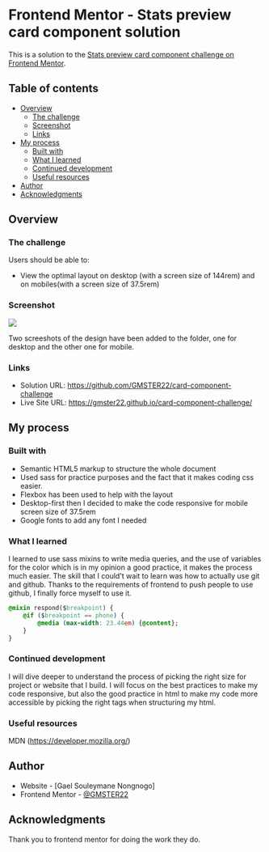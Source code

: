 # Frontend Mentor - Stats preview card component solution

This is a solution to the [Stats preview card component challenge on Frontend Mentor](https://www.frontendmentor.io/challenges/stats-preview-card-component-8JqbgoU62). 

## Table of contents

- [Overview](#overview)
  - [The challenge](#the-challenge)
  - [Screenshot](#screenshot)
  - [Links](#links)
- [My process](#my-process)
  - [Built with](#built-with)
  - [What I learned](#what-i-learned)
  - [Continued development](#continued-development)
  - [Useful resources](#useful-resources)
- [Author](#author)
- [Acknowledgments](#acknowledgments)



## Overview

### The challenge

Users should be able to:

- View the optimal layout on desktop (with a screen size of 144rem) and on mobiles(with a screen size of 37.5rem)

### Screenshot

![](./screenshot.jpg)

Two screeshots of the design have been added to the folder, one for desktop and the other one for mobile.

### Links

- Solution URL: https://github.com/GMSTER22/card-component-challenge
- Live Site URL: https://gmster22.github.io/card-component-challenge/

## My process

### Built with

- Semantic HTML5 markup to structure the whole document 
- Used sass for practice purposes and the fact that it makes coding css easier.
- Flexbox has been used to help with the layout
- Desktop-first then I decided to make the code responsive for mobile screen size of 37.5rem
- Google fonts to add any font I needed

### What I learned

I learned to use sass mixins to write media queries, and the use of variables for the color which is in my opinion a good practice, it makes the process much easier. The skill that I could't wait to learn was how to actually use git and github. Thanks to the requirements of frontend to push people to use github, I finally force myself to use it.

```css
@mixin respond($breakpoint) {
    @if ($breakpoint == phone) {
        @media (max-width: 23.44em) {@content};
    }
}
```


### Continued development

I will dive deeper to understand the process of picking the right size for project or website that I build. I will focus on the best practices to make my code responsive, but also the good practice in html to make my code more accessible by picking the right tags when structuring my html.


### Useful resources

MDN (https://developer.mozilla.org/)

## Author

- Website - [Gael Souleymane Nongnogo]
- Frontend Mentor - [@GMSTER22](https://www.frontendmentor.io/profile/GMSTER22)

## Acknowledgments

Thank you to frontend mentor for doing the work they do. 
